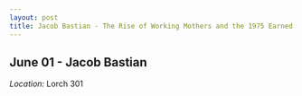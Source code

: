 ```yaml
---
layout: post
title: Jacob Bastian - The Rise of Working Mothers and the 1975 Earned Income Tax Credit (June 01)
---
```

## June 01 - Jacob Bastian

*Location:* Lorch 301



